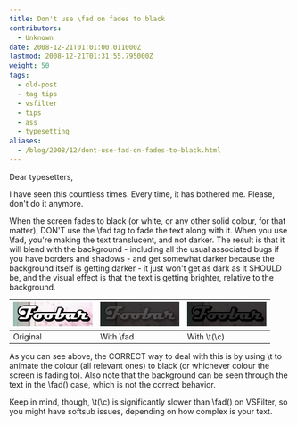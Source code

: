 ```yaml
---
title: Don't use \fad on fades to black
contributors:
  - Unknown
date: 2008-12-21T01:01:00.011000Z
lastmod: 2008-12-21T01:31:55.795000Z
weight: 50
tags:
  - old-post
  - tag tips
  - vsfilter
  - tips
  - ass
  - typesetting
aliases:
  - /blog/2008/12/dont-use-fad-on-fades-to-black.html
---
```


Dear typesetters,

I have seen this countless times. Every time, it has bothered me. Please, don't do it anymore.

When the screen fades to black (or white, or any other solid colour, for that matter), DON'T use the \\fad tag to fade the text along with it. When you use \\fad, you're making the text translucent, and not darker. The result is that it will blend with the background - including all the usual associated bugs if you have borders and shadows - and get somewhat darker because the background itself is getting darker - it just won't get as dark as it SHOULD be, and the visual effect is that the text is getting brighter, relative to the background.

| ![](/img/blog/old/fade0.png) | ![](/img/blog/old/fade1.png) | ![](/img/blog/old/fade2.png) |
| ---------------------------- | ---------------------------- | ---------------------------- |
| Original                     | With \\fad                   | With \\t(\\c)                |

As you can see above, the CORRECT way to deal with this is by using \\t to animate the colour (all relevant ones) to black (or whichever colour the screen is fading to). Also note that the background can be seen through the text in the \\fad() case, which is not the correct behavior.

Keep in mind, though, \\t(\\c) is significantly slower than \\fad() on VSFilter, so you might have softsub issues, depending on how complex is your text.
